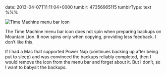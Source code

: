 date: 2013-04-07T11:11:04+0000
tumblr: 47356965115
tumblrType: text
%%%

![Time Machine menu bar icon](tumblr_inline_mkvt1xR39V1qz4rgp.png)

The Time Machine menu bar icon does not spin when preparing backups on Mountain Lion. It now spins only when copying, providing less feedback. I don’t like this.

If I had a Mac that supported Power Nap (continues backing up after being put to sleep) and was convinced the backups reliably completed, then I would remove the icon from the menu bar and forget about it. But I don’t, so I want to babysit the backups.

